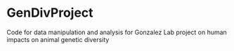 # GenDivProject
Code for data manipulation and analysis for Gonzalez Lab project on human impacts on animal genetic diversity
